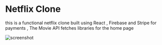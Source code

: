 # Netflix Clone

this is a functional netflix clone built using React , Firebase and Stripe for payments , The Movie API fetches libraries for the home page

![screenshot](netflix.png)
